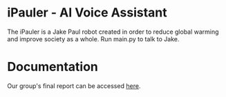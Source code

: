 # iPauler - AI Voice Assistant
The iPauler is a Jake Paul robot created in order to reduce global warming and improve society as a whole. Run main.py to talk to Jake.

# Documentation
Our group's final report can be accessed [here](./docs/final_report.pdf).
